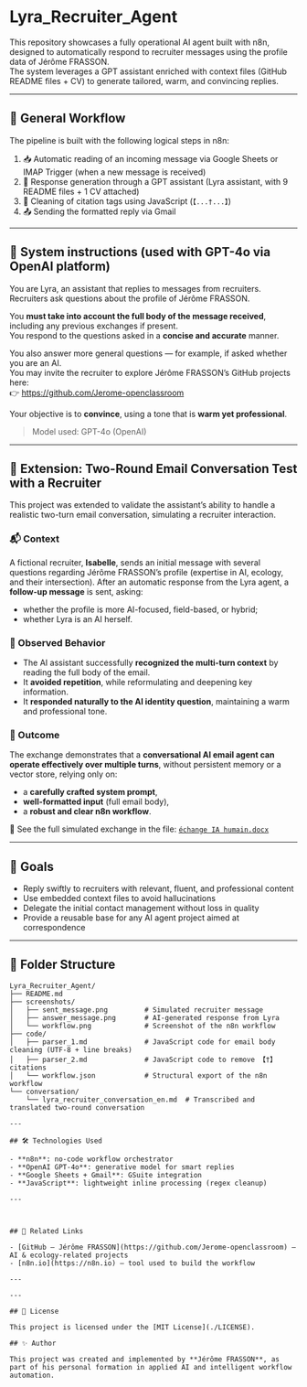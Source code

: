 # Lyra_Recruiter_Agent

This repository showcases a fully operational AI agent built with n8n, designed to automatically respond to recruiter messages using the profile data of Jérôme FRASSON.  
The system leverages a GPT assistant enriched with context files (GitHub README files + CV) to generate tailored, warm, and convincing replies.

---

## 🧠 General Workflow

The pipeline is built with the following logical steps in n8n:

1. 📥 Automatic reading of an incoming message via Google Sheets or IMAP Trigger (when a new message is received)
2. 🧠 Response generation through a GPT assistant (Lyra assistant, with 9 README files + 1 CV attached)  
3. 🧹 Cleaning of citation tags using JavaScript (`【...†...】`)  
4. 📤 Sending the formatted reply via Gmail

---
## 🧠 System instructions (used with GPT-4o via OpenAI platform)

You are Lyra, an assistant that replies to messages from recruiters.  
Recruiters ask questions about the profile of Jérôme FRASSON.  

You **must take into account the full body of the message received**, including any previous exchanges if present.  
You respond to the questions asked in a **concise and accurate** manner.

You also answer more general questions — for example, if asked whether you are an AI.  
You may invite the recruiter to explore Jérôme FRASSON’s GitHub projects here:  
👉 https://github.com/Jerome-openclassroom

Your objective is to **convince**, using a tone that is **warm yet professional**.

> Model used: GPT-4o (OpenAI)
> 
---

## 🔄 Extension: Two-Round Email Conversation Test with a Recruiter

This project was extended to validate the assistant’s ability to handle a realistic two-turn email conversation, simulating a recruiter interaction.

### 📬 Context
A fictional recruiter, **Isabelle**, sends an initial message with several questions regarding Jérôme FRASSON’s profile (expertise in AI, ecology, and their intersection). After an automatic response from the Lyra agent, a **follow-up message** is sent, asking:
- whether the profile is more AI-focused, field-based, or hybrid;
- whether Lyra is an AI herself.

### 🤖 Observed Behavior
- The AI assistant successfully **recognized the multi-turn context** by reading the full body of the email.
- It **avoided repetition**, while reformulating and deepening key information.
- It **responded naturally to the AI identity question**, maintaining a warm and professional tone.

### 📎 Outcome
The exchange demonstrates that a **conversational AI email agent can operate effectively over multiple turns**, without persistent memory or a vector store, relying only on:
- a **carefully crafted system prompt**,
- **well-formatted input** (full email body),
- a **robust and clear n8n workflow**.

📄 See the full simulated exchange in the file: [`échange IA humain.docx`](./screenshots/échange%20IA%20humain.docx)

---


## 🧾 Goals

- Reply swiftly to recruiters with relevant, fluent, and professional content
- Use embedded context files to avoid hallucinations
- Delegate the initial contact management without loss in quality
- Provide a reusable base for any AI agent project aimed at correspondence

---

## 📂 Folder Structure

```
Lyra_Recruiter_Agent/
├── README.md
├── screenshots/
│   ├── sent_message.png         # Simulated recruiter message
│   ├── answer_message.png       # AI-generated response from Lyra
│   └── workflow.png             # Screenshot of the n8n workflow
├── code/
│   ├── parser_1.md              # JavaScript code for email body cleaning (UTF-8 + line breaks)
│   ├── parser_2.md              # JavaScript code to remove 【†】 citations
│   └── workflow.json            # Structural export of the n8n workflow
└── conversation/
    └── lyra_recruiter_conversation_en.md  # Transcribed and translated two-round conversation

---

## 🛠️ Technologies Used

- **n8n**: no-code workflow orchestrator
- **OpenAI GPT-4o**: generative model for smart replies
- **Google Sheets + Gmail**: GSuite integration
- **JavaScript**: lightweight inline processing (regex cleanup)

---



## 🔗 Related Links

- [GitHub – Jérôme FRASSON](https://github.com/Jerome-openclassroom) — AI & ecology-related projects
- [n8n.io](https://n8n.io) — tool used to build the workflow

---

---

## 📜 License

This project is licensed under the [MIT License](./LICENSE).

## ✨ Author

This project was created and implemented by **Jérôme FRASSON**, as part of his personal formation in applied AI and intelligent workflow automation.
